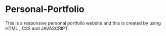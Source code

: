 # Personal-Portfolio
This is a responsive personal portfolio website and this is created by using HTML , CSS and JAVASCRIPT.
